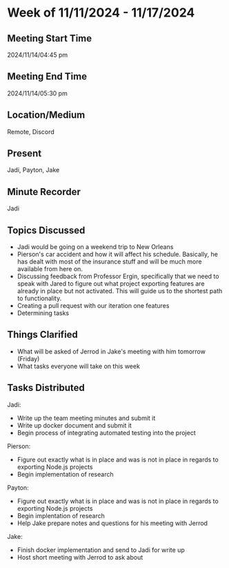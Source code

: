 # Week of 11/11/2024 - 11/17/2024
## Meeting Start Time

2024/11/14/04:45 pm
## Meeting End Time

2024/11/14/05:30 pm
## Location/Medium
Remote, Discord
## Present

Jadi, Payton, Jake
## Minute Recorder

Jadi
## Topics Discussed
- Jadi would be going on a weekend trip to New Orleans
- Pierson's car accident and how it will affect his schedule. Basically, he has dealt with most of the insurance stuff and will be much more available from here on.
- Discussing feedback from Professor Ergin, specifically that we need to speak with Jared to figure out what project exporting features are already in place but not activated. This will guide us to the shortest path to functionality.
- Creating a pull request with our iteration one features
- Determining tasks

## Things Clarified
- What will be asked of Jerrod in Jake's meeting with him tomorrow (Friday)
- What tasks everyone will take on this week


## Tasks Distributed

Jadi:
- Write up the team meeting minutes and submit it
- Write up docker document and submit it
- Begin process of integrating automated testing into the project

Pierson:
- Figure out exactly what is in place and was is not in place in regards to exporting Node.js projects
- Begin implementation of research

Payton:
- Figure out exactly what is in place and was is not in place in regards to exporting Node.js projects
- Begin implentation of research
- Help Jake prepare notes and questions for his meeting with Jerrod

Jake:
- Finish docker implementation and send to Jadi for write up
- Host short meeting with Jerrod to ask about 
